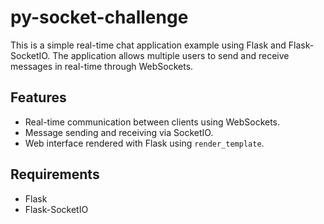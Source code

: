 # py-socket-challenge

This is a simple real-time chat application example using Flask and Flask-SocketIO. The application allows multiple users to send and receive messages in real-time through WebSockets.

## Features
- Real-time communication between clients using WebSockets.
- Message sending and receiving via SocketIO.
- Web interface rendered with Flask using `render_template`.

## Requirements

- Flask
- Flask-SocketIO